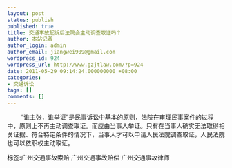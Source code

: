 ```yaml
---
layout: post
status: publish
published: true
title: 交通事故起诉后法院会主动调查取证吗？
author: 本站记者
author_login: admin
author_email: jiangwei909@gmail.com
wordpress_id: 924
wordpress_url: http://www.gzjtlaw.com/?p=924
date: 2011-05-29 09:14:24.000000000 +08:00
categories:
- 交通诉讼
tags: []
comments: []
---
```

　　 &ldquo;谁主张，谁举证&rdquo;是民事诉讼中基本的原则，法院在审理民事案件的过程中，原则上不再主动调查取证。而应由当事人举证。只有在当事人确实无法取得相关证据、符合特定条件的情况下，当事人才可以申请人民法院调查取证，人民法院也可以依职权主动取证。标签:广州交通事故索赔 广州交通事故赔偿 广州交通事故律师
